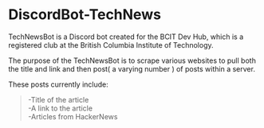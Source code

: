 # DiscordBot-TechNews

TechNewsBot is a Discord bot created for the BCIT Dev Hub, which is a registered club at the British Columbia Institute of Technology.

The purpose of the TechNewsBot is to scrape various websites to pull both the title and link and then post( a varying number ) of posts within a server.

These posts currently include:<br>
>-Title of the article<br>
>-A link to the article<br>
>-Articles from HackerNews<br>


